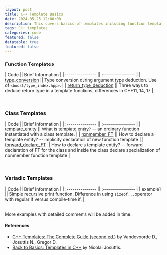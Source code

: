 ```yaml
---
layout: post
title: C++ Template Basics
date: 2024-05-25 12:00:00
description: This covers basics of templates including function templates, class templates, variadic templates, non-type template parameters, and more.
tags: C++ templates
categories: code
featured: false
datatable: true
featured: false
---
```


### Function Templates

| Code             || Brief Information |
| :--------------- || :---------------- |
| [type_conversion](https://github.com/saurabh-s-sawant/cpp_exercises/blob/main/templates/function_templates/type_conversions/ex1.cpp) || Type conversion during argument type deduction. Use of ``<boost/type_index.hpp>``. |
| [return_type_deduction](https://github.com/saurabh-s-sawant/cpp_exercises/blob/main/templates/function_templates/return_type_for_multiple_template_params/ex1.cpp) || Three ways to deduce return type in a template functions, differences in C++11, 14, 17 |

<br>

### Class Templates

| Code             || Brief Information |
| :--------------- || :---------------- |
| [template_entity](https://github.com/saurabh-s-sawant/cpp_exercises/blob/main/templates/class_templates/friend/ex1_template_entity.cpp) || What is template entity? -- an ordinary function instantiated with a class template. |
| [nonmember_FT](https://github.com/saurabh-s-sawant/cpp_exercises/blob/main/templates/class_templates/friend/ex2_nonmember_function_template.cpp) || How to declare a template entity? -- implicity declaration of new function template |
| [forward_declare_FT](https://github.com/saurabh-s-sawant/cpp_exercises/blob/main/templates/class_templates/friend/ex3_forward_declare_function_template.cpp) || How to declare a template entity? -- forward declaration of FT for the class and inside the class declare specialization of nonmember function template |

<br>

### Variadic Templates

| Code             || Brief Information |
| :--------------- || :---------------- |
| [example1](https://github.com/saurabh-s-sawant/cpp_exercises/blob/main/templates/variadic_templates/example1.cpp) || Simple recursive print function. Difference in using ``sizeof...``operator with regular if versus compile-time if. |

<br> More examples with detailed comments will be added in time.

#### References
- [C++ Templates: The Complete Guide (second ed.)](https://www.amazon.com/C-Templates-Complete-Guide-2nd/dp/0321714121) by Vandevoorde D., Josuttis N., Gregor D.
- [Back to Basics: Templates in C++](https://www.youtube.com/watch?v=HqsEHG0QJXU&t=11s) by Nicolai Josuttis. 
